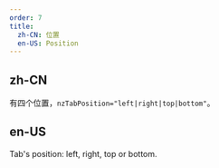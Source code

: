 ```yaml
---
order: 7
title:
  zh-CN: 位置
  en-US: Position
---
```


## zh-CN

有四个位置，`nzTabPosition="left|right|top|bottom"`。

## en-US

Tab's position: left, right, top or bottom.
